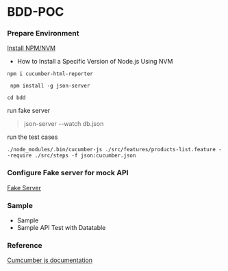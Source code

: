 # BDD-POC


### Prepare Environment

[Install NPM/NVM](https://www.hostinger.com/tutorials/how-to-install-node-ubuntu?ppc_campaign=google_search_generic_hosting_all&bidkw=defaultkeyword&lo=1001441&gclid=CjwKCAjw-b-kBhB-EiwA4fvKrLcst2fexmoKwgv-uy7LWOWqfMYy25Qwzziq-AYyjxjkRb4YPSaD7BoC9BEQAvD_BwE)

- How to Install a Specific Version of Node.js Using NVM


` npm i cucumber-html-reporter `

` npm install -g json-server`

` cd bdd `

run fake server 

> json-server --watch db.json

run the test cases

```
./node_modules/.bin/cucumber-js ./src/features/products-list.feature --require ./src/steps -f json:cucumber.json

```

### Configure Fake server for mock API 

[Fake Server](https://www.npmjs.com/package/json-server)


### Sample

- Sample 
- Sample API Test with Datatable 

### Reference

[Cumcumber js documentation ](https://cucumber.io/docs/installation/javascript/)
